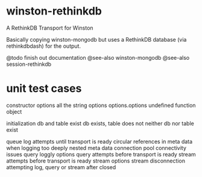 # winston-rethinkdb
A RethinkDB Transport for Winston

Basically copying winston-mongodb but uses a RethinkDB database (via rethinkdbdash)
for the output.

@todo finish out documentation
@see-also winston-mongodb
@see-also session-rethinkdb


unit test cases
==================

constructor options
	all the string options
	options.options
		undefined
		function
		object

initialization
	db and table exist
	db exists, table does not
	neither db nor table exist

queue log attempts until transport is ready
circular references in meta data when logging
too deeply nested meta data
connection pool connectivity issues
query loggly options
query attempts before transport is ready
stream attempts before transport is ready
stream options
stream disconnection
attempting log, query or stream after closed
